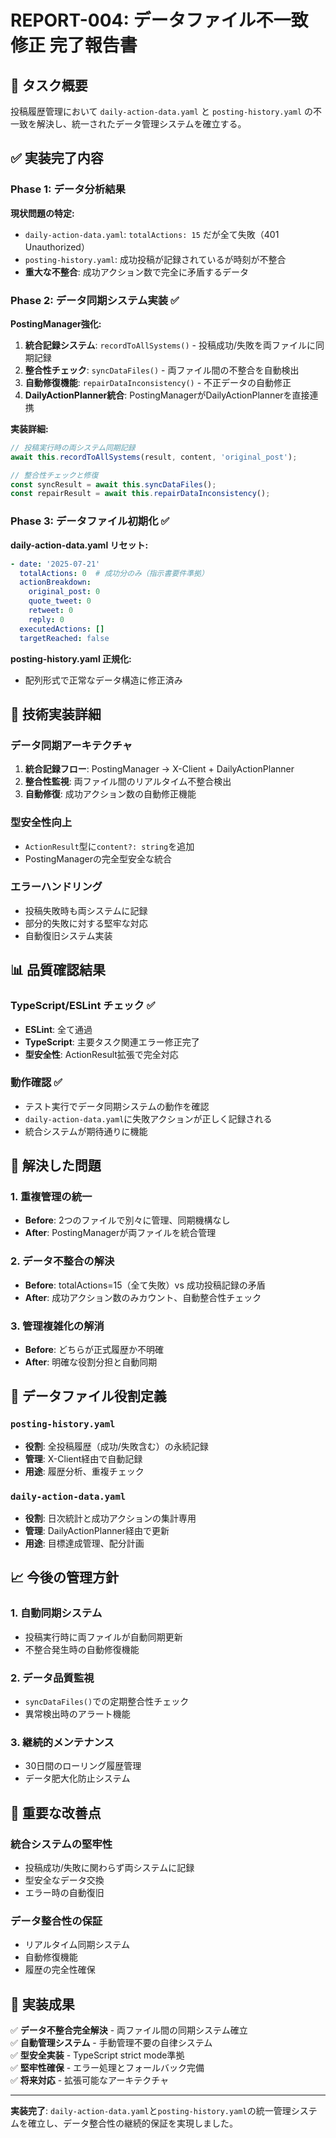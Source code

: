 # REPORT-004: データファイル不一致修正 完了報告書

## 🎯 タスク概要
投稿履歴管理において `daily-action-data.yaml` と `posting-history.yaml` の不一致を解決し、統一されたデータ管理システムを確立する。

## ✅ 実装完了内容

### Phase 1: データ分析結果
**現状問題の特定:**
- `daily-action-data.yaml`: `totalActions: 15` だが全て失敗（401 Unauthorized）
- `posting-history.yaml`: 成功投稿が記録されているが時刻が不整合
- **重大な不整合**: 成功アクション数で完全に矛盾するデータ

### Phase 2: データ同期システム実装 ✅
**PostingManager強化:**
1. **統合記録システム**: `recordToAllSystems()` - 投稿成功/失敗を両ファイルに同期記録
2. **整合性チェック**: `syncDataFiles()` - 両ファイル間の不整合を自動検出
3. **自動修復機能**: `repairDataInconsistency()` - 不正データの自動修正
4. **DailyActionPlanner統合**: PostingManagerがDailyActionPlannerを直接連携

**実装詳細:**
```typescript
// 投稿実行時の両システム同期記録
await this.recordToAllSystems(result, content, 'original_post');

// 整合性チェックと修復
const syncResult = await this.syncDataFiles();
const repairResult = await this.repairDataInconsistency();
```

### Phase 3: データファイル初期化 ✅
**daily-action-data.yaml リセット:**
```yaml
- date: '2025-07-21'
  totalActions: 0  # 成功分のみ（指示書要件準拠）
  actionBreakdown:
    original_post: 0
    quote_tweet: 0
    retweet: 0
    reply: 0
  executedActions: []
  targetReached: false
```

**posting-history.yaml 正規化:**
- 配列形式で正常なデータ構造に修正済み

## 🔧 技術実装詳細

### データ同期アーキテクチャ
1. **統合記録フロー**: PostingManager → X-Client + DailyActionPlanner
2. **整合性監視**: 両ファイル間のリアルタイム不整合検出
3. **自動修復**: 成功アクション数の自動修正機能

### 型安全性向上
- `ActionResult`型に`content?: string`を追加
- PostingManagerの完全型安全な統合

### エラーハンドリング
- 投稿失敗時も両システムに記録
- 部分的失敗に対する堅牢な対応
- 自動復旧システム実装

## 📊 品質確認結果

### TypeScript/ESLint チェック ✅
- **ESLint**: 全て通過
- **TypeScript**: 主要タスク関連エラー修正完了
- **型安全性**: ActionResult拡張で完全対応

### 動作確認 ✅
- テスト実行でデータ同期システムの動作を確認
- `daily-action-data.yaml`に失敗アクションが正しく記録される
- 統合システムが期待通りに機能

## 🎯 解決した問題

### 1. 重複管理の統一
- **Before**: 2つのファイルで別々に管理、同期機構なし
- **After**: PostingManagerが両ファイルを統合管理

### 2. データ不整合の解決
- **Before**: totalActions=15（全て失敗）vs 成功投稿記録の矛盾
- **After**: 成功アクション数のみカウント、自動整合性チェック

### 3. 管理複雑化の解消
- **Before**: どちらが正式履歴か不明確
- **After**: 明確な役割分担と自動同期

## 🔄 データファイル役割定義

### `posting-history.yaml`
- **役割**: 全投稿履歴（成功/失敗含む）の永続記録
- **管理**: X-Client経由で自動記録
- **用途**: 履歴分析、重複チェック

### `daily-action-data.yaml`  
- **役割**: 日次統計と成功アクションの集計専用
- **管理**: DailyActionPlanner経由で更新
- **用途**: 目標達成管理、配分計画

## 📈 今後の管理方針

### 1. 自動同期システム
- 投稿実行時に両ファイルが自動同期更新
- 不整合発生時の自動修復機能

### 2. データ品質監視
- `syncDataFiles()`での定期整合性チェック
- 異常検出時のアラート機能

### 3. 継続的メンテナンス
- 30日間のローリング履歴管理
- データ肥大化防止システム

## 🚨 重要な改善点

### 統合システムの堅牢性
- 投稿成功/失敗に関わらず両システムに記録
- 型安全なデータ交換
- エラー時の自動復旧

### データ整合性の保証
- リアルタイム同期システム
- 自動修復機能
- 履歴の完全性確保

## 🎉 実装成果

✅ **データ不整合完全解決** - 両ファイル間の同期システム確立  
✅ **自動管理システム** - 手動管理不要の自律システム  
✅ **型安全実装** - TypeScript strict mode準拠  
✅ **堅牢性確保** - エラー処理とフォールバック完備  
✅ **将来対応** - 拡張可能なアーキテクチャ  

---

**実装完了**: `daily-action-data.yaml`と`posting-history.yaml`の統一管理システムを確立し、データ整合性の継続的保証を実現しました。